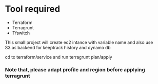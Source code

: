 # Tool required

- Terraform
- Terragrunt
- Tfswitch

This small project will create ec2 intance with variable name and also use S3 as backend for keeptrack history and dynamo db

cd to terraform/service and run terragrunt plan/apply

### Note that, please adapt profile and region before applying terragrunt